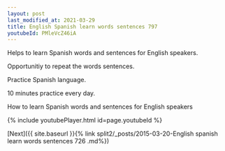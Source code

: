 ```yaml
---
layout: post
last_modified_at: 2021-03-29
title: English Spanish learn words sentences 797 
youtubeId: PMleVcZ46iA
---
```

 
 
Helps to learn Spanish words and sentences for English speakers.

Opportunitiy to repeat the words sentences. 

Practice Spanish language. 
 
10 minutes practice every day. 
 
How to learn Spanish words and sentences for English speakers 
 
{% include youtubePlayer.html id=page.youtubeId %}
 
 
[Next]({{ site.baseurl }}{% link  split2/_posts/2015-03-20-English spanish learn words sentences 726 .md%})
 
